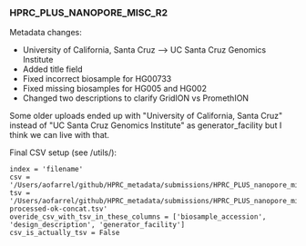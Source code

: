 ### HPRC_PLUS_NANOPORE_MISC_R2

Metadata changes:
* University of California, Santa Cruz --> UC Santa Cruz Genomics Institute
* Added title field
* Fixed incorrect biosample for HG00733
* Fixed missing biosamples for HG005 and HG002
* Changed two descriptions to clarify GridION vs PromethION

Some older uploads ended up with "University of California, Santa Cruz" instead of "UC Santa Cruz Genomics Institute" as generator_facility but I think we can live with that.

Final CSV setup (see /utils/):
```
index = 'filename'
csv = '/Users/aofarrel/github/HPRC_metadata/submissions/HPRC_PLUS_nanopore_misc_R2/HPRC_PLUS_nanopore_misc_R2_data_table.csv'
tsv = '/Users/aofarrel/github/HPRC_metadata/submissions/HPRC_PLUS_nanopore_misc_R2/metadata-processed-ok-concat.tsv'
overide_csv_with_tsv_in_these_columns = ['biosample_accession', 'design_description', 'generator_facility']
csv_is_actually_tsv = False
```
